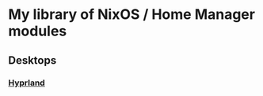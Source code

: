 # My library of NixOS / Home Manager modules
## Desktops
### [Hyprland](gmodules/modules/desktop/hyprland/README.md)